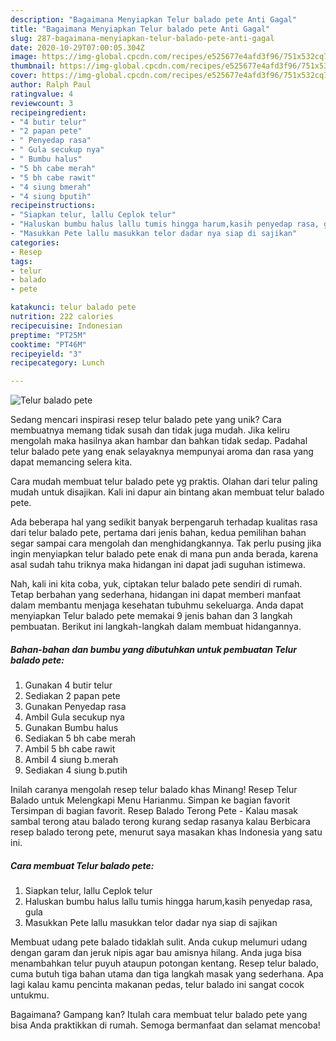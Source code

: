 ```yaml
---
description: "Bagaimana Menyiapkan Telur balado pete Anti Gagal"
title: "Bagaimana Menyiapkan Telur balado pete Anti Gagal"
slug: 287-bagaimana-menyiapkan-telur-balado-pete-anti-gagal
date: 2020-10-29T07:00:05.304Z
image: https://img-global.cpcdn.com/recipes/e525677e4afd3f96/751x532cq70/telur-balado-pete-foto-resep-utama.jpg
thumbnail: https://img-global.cpcdn.com/recipes/e525677e4afd3f96/751x532cq70/telur-balado-pete-foto-resep-utama.jpg
cover: https://img-global.cpcdn.com/recipes/e525677e4afd3f96/751x532cq70/telur-balado-pete-foto-resep-utama.jpg
author: Ralph Paul
ratingvalue: 4
reviewcount: 3
recipeingredient:
- "4 butir telur"
- "2 papan pete"
- " Penyedap rasa"
- " Gula secukup nya"
- " Bumbu halus"
- "5 bh cabe merah"
- "5 bh cabe rawit"
- "4 siung bmerah"
- "4 siung bputih"
recipeinstructions:
- "Siapkan telur, lallu Ceplok telur"
- "Haluskan bumbu halus lallu tumis hingga harum,kasih penyedap rasa, gula"
- "Masukkan Pete lallu masukkan telor dadar nya siap di sajikan"
categories:
- Resep
tags:
- telur
- balado
- pete

katakunci: telur balado pete 
nutrition: 222 calories
recipecuisine: Indonesian
preptime: "PT25M"
cooktime: "PT46M"
recipeyield: "3"
recipecategory: Lunch

---
```



![Telur balado pete](https://img-global.cpcdn.com/recipes/e525677e4afd3f96/751x532cq70/telur-balado-pete-foto-resep-utama.jpg)

Sedang mencari inspirasi resep telur balado pete yang unik? Cara membuatnya memang tidak susah dan tidak juga mudah. Jika keliru mengolah maka hasilnya akan hambar dan bahkan tidak sedap. Padahal telur balado pete yang enak selayaknya mempunyai aroma dan rasa yang dapat memancing selera kita.

Cara mudah membuat telur balado pete yg praktis. Olahan dari telur paling mudah untuk disajikan. Kali ini dapur ain bintang akan membuat telur balado pete.

Ada beberapa hal yang sedikit banyak berpengaruh terhadap kualitas rasa dari telur balado pete, pertama dari jenis bahan, kedua pemilihan bahan segar sampai cara mengolah dan menghidangkannya. Tak perlu pusing jika ingin menyiapkan telur balado pete enak di mana pun anda berada, karena asal sudah tahu triknya maka hidangan ini dapat jadi suguhan istimewa.


Nah, kali ini kita coba, yuk, ciptakan telur balado pete sendiri di rumah. Tetap berbahan yang sederhana, hidangan ini dapat memberi manfaat dalam membantu menjaga kesehatan tubuhmu sekeluarga. Anda dapat menyiapkan Telur balado pete memakai 9 jenis bahan dan 3 langkah pembuatan. Berikut ini langkah-langkah dalam membuat hidangannya.

<!--inarticleads1-->

##### Bahan-bahan dan bumbu yang dibutuhkan untuk pembuatan Telur balado pete:

1. Gunakan 4 butir telur
1. Sediakan 2 papan pete
1. Gunakan  Penyedap rasa
1. Ambil  Gula secukup nya
1. Gunakan  Bumbu halus
1. Sediakan 5 bh cabe merah
1. Ambil 5 bh cabe rawit
1. Ambil 4 siung b.merah
1. Sediakan 4 siung b.putih


Inilah caranya mengolah resep telur balado khas Minang! Resep Telur Balado untuk Melengkapi Menu Harianmu. Simpan ke bagian favorit Tersimpan di bagian favorit. Resep Balado Terong Pete - Kalau masak sambal terong atau balado terong kurang sedap rasanya kalau Berbicara resep balado terong pete, menurut saya masakan khas Indonesia yang satu ini. 

<!--inarticleads2-->

##### Cara membuat Telur balado pete:

1. Siapkan telur, lallu Ceplok telur
1. Haluskan bumbu halus lallu tumis hingga harum,kasih penyedap rasa, gula
1. Masukkan Pete lallu masukkan telor dadar nya siap di sajikan


Membuat udang pete balado tidaklah sulit. Anda cukup melumuri udang dengan garam dan jeruk nipis agar bau amisnya hilang. Anda juga bisa menambahkan telur puyuh ataupun potongan kentang. Resep telur balado, cuma butuh tiga bahan utama dan tiga langkah masak yang sederhana. Apa lagi kalau kamu pencinta makanan pedas, telur balado ini sangat cocok untukmu. 

Bagaimana? Gampang kan? Itulah cara membuat telur balado pete yang bisa Anda praktikkan di rumah. Semoga bermanfaat dan selamat mencoba!
